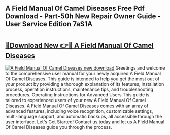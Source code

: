 ## A Field Manual Of Camel Diseases Free Pdf Download - Part-50h New Repair Owner Guide - User Service Edition 7aS1A

# <h2><a href="http://bc9787.oget.top/?id=A+Field+Manual+Of+Camel+Diseases">🔗Download New 👉🔴 A Field Manual Of Camel Diseases</a></h2>

[![A Field Manual Of Camel Diseases new download](https://i.imgur.com/5g1atiW.png)](http://bc9787.oget.top/?id=A+Field+Manual+Of+Camel+Diseases)
Greetings and welcome to the comprehensive user manual for your newly acquired A Field Manual Of Camel Diseases. This guide is intended to help you get the most out of your product by providing a thorough explanation of its features, installation process, operation instructions, maintenance tips, and troubleshooting procedures. Operating Instructions for Advanced Users This guide is tailored to experienced users of your new A Field Manual Of Camel Diseases. A Field Manual Of Camel Diseases comes with an array of advanced features, including voice recognition, customizable settings, multi-language support, and automatic backups, all accessible through the user interface. Let's Get Started! Contact us today and let us A Field Manual Of Camel Diseases guide you through the process.
